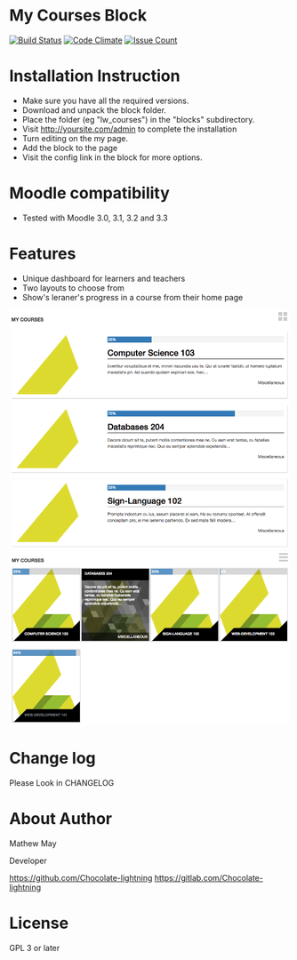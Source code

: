 # My Courses Block
[![Build Status](https://travis-ci.org/learningworks/moodle-block_lw_courses.svg?branch=master)](https://travis-ci.org/learningworks/moodle-block_lw_courses)
[![Code Climate](https://codeclimate.com/github/learningworks/moodle-block_lw_courses/badges/gpa.svg)](https://codeclimate.com/github/learningworks/moodle-block_lw_courses/)
[![Issue Count](https://lima.codeclimate.com/github/learningworks/moodle-block_lw_courses/badges/issue_count.svg)](https://lima.codeclimate.com/github/learningworks/moodle-block_lw_courses)

Installation Instruction
=====================

* Make sure you have all the required versions.
* Download and unpack the block folder.
* Place the folder (eg "lw_courses") in the "blocks" subdirectory.
* Visit http://yoursite.com/admin to complete the installation
* Turn editing on the my page.
* Add the block to the page
* Visit the config link in the block for more options.

Moodle compatibility
=====================
* Tested with Moodle 3.0, 3.1, 3.2 and 3.3

Features
====================
* Unique dashboard for learners and teachers
* Two layouts to choose from
* Show's leraner's progress in a course from their home page

![List styling](https://github.com/learningworks/moodle-block_lw_courses/raw/master/pix/list.png "List styling")
![Grid styling](https://github.com/learningworks/moodle-block_lw_courses/raw/master/pix/grid.png "Grid styling")

Change log
=====================
Please Look in CHANGELOG

About Author
=====================
Mathew May

Developer

https://github.com/Chocolate-lightning
https://gitlab.com/Chocolate-lightning

License
=====================

GPL 3 or later
